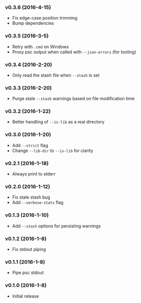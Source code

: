 ### v0.3.6 (2016-4-15)

* Fix edge-case position trimming
* Bump dependencies

### v0.3.5 (2016-3-5)

* Retry with `.cmd` on Windows
* Proxy psc output when called with `--json-errors` (for tooling)

### v0.3.4 (2016-2-20)

* Only read the stash file when `--stash` is set

### v0.3.3 (2016-2-20)

* Purge stale `--stash` warnings based on file modification time

### v0.3.2 (2016-1-22)

* Better handling of `--is-lib` as a real directory

### v0.3.0 (2016-1-20)

* Add `--strict` flag
* Change `--lib-dir` to `--is-lib` for clarity

### v0.2.1 (2016-1-18)

* Always print to stderr

### v0.2.0 (2016-1-12)

* Fix stale stash bug
* Add `--verbose-stats` flag

### v0.1.3 (2016-1-10)

* Add `--stash` options for persisting warnings

### v0.1.2 (2016-1-8)

* Fix stdout piping

### v0.1.1 (2016-1-8)

* Pipe psc stdout

### v0.1.0 (2016-1-8)

* Initial release

